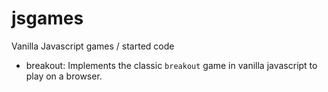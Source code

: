 # jsgames
Vanilla Javascript games / started code

- breakout: Implements the classic `breakout` game in vanilla javascript to play on a browser.
